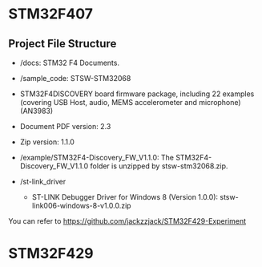 # STM32F407

## Project File Structure

* /docs: STM32 F4 Documents.

* /sample_code: STSW-STM32068
	
 * STM32F4DISCOVERY board firmware package, including 22 examples (covering USB Host, audio, MEMS accelerometer and microphone) (AN3983)

 * Document PDF version: 2.3

 * Zip version: 1.1.0

* /example/STM32F4-Discovery\_FW\_V1.1.0: The STM32F4-Discovery\_FW\_V1.1.0 folder is unzipped by stsw-stm32068.zip.

* /st-link_driver

	* ST-LINK Debugger Driver for Windows 8 (Version 1.0.0): stsw-link006-windows-8-v1.0.0.zip
	
You can refer to https://github.com/jackzzjack/STM32F429-Experiment

# STM32F429